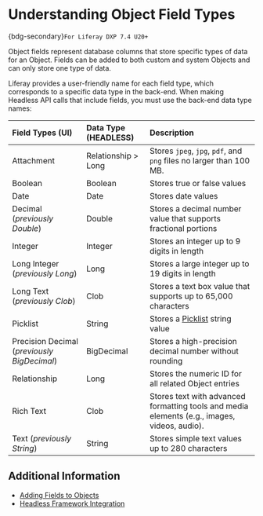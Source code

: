 # Understanding Object Field Types

{bdg-secondary}`For Liferay DXP 7.4 U20+`

Object fields represent database columns that store specific types of data for an Object. Fields can be added to both custom and system Objects and can only store one type of data.

Liferay provides a user-friendly name for each field type, which corresponds to a specific data type in the back-end. When making Headless API calls that include fields, you must use the back-end data type names:

| Field Types (UI) | Data Type (HEADLESS) | Description |
| :--- | :--- | :--- |
| Attachment | Relationship > Long | Stores `jpeg`, `jpg`, `pdf`, and `png` files no larger than 100 MB. |
| Boolean | Boolean | Stores true or false values |
| Date | Date | Stores date values |
| Decimal (*previously Double*) | Double | Stores a decimal number value that supports fractional portions |
| Integer | Integer | Stores an integer up to 9 digits in length |
| Long Integer (*previously Long*) | Long | Stores a large integer up to 19 digits in length |
| Long Text (*previously Clob*) | Clob | Stores a text box value that supports up to 65,000 characters |
| Picklist | String | Stores a [Picklist](./picklists.md) string value |
| Precision Decimal (*previously BigDecimal*) | BigDecimal | Stores a high-precision decimal number without rounding |
| Relationship | Long | Stores the numeric ID for all related Object entries |
| Rich Text | Clob | Stores text with advanced formatting tools and media elements (e.g., images, videos, audio). |
| Text (*previously String*) | String | Stores simple text values up to 280 characters |

<!-- 
## Attachments

## Text Fields

### Text

### Long Text

### Rich Text

Use this field type to create rich text compositions that include images, links, and other elements.

## Picklist

## Numeric Fields 

### Integer

### Long Integer

### Decimal

### Precision Decimal

## Relationship Fields
-->

## Additional Information

* [Adding Fields to Objects](./creating-and-managing-objects/adding-fields-to-objects.md)
* [Headless Framework Integration](./understanding-object-integrations/headless-framework-integration.md)

